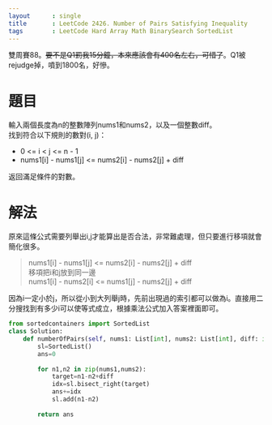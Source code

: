 ```yaml
--- 
layout      : single
title       : LeetCode 2426. Number of Pairs Satisfying Inequality
tags        : LeetCode Hard Array Math BinarySearch SortedList
---
```

雙周賽88。~~要不是Q1罰我15分鐘，本來應該會有400名左右，可惜了~~。Q1被rejudge掉，噴到1800名，好慘。    

# 題目
輸入兩個長度為n的整數陣列nums1和nums2，以及一個整數diff。  
找到符合以下規則的數對(i, j)：  
- 0 <= i < j <= n - 1  
- nums1[i] - nums1[j] <= nums2[i] - nums2[j] + diff  

返回滿足條件的對數。  

# 解法
原來這條公式需要列舉出i,j才能算出是否合法，非常難處理，但只要進行移項就會簡化很多。  
> nums1[i] - nums1[j] <= nums2[i] - nums2[j] + diff  
> 移項把i和j放到同一邊  
> nums1[i] - nums2[i] <= nums1[j] - nums2[j] + diff  

因為i一定小於j，所以從小到大列舉j時，先前出現過的索引都可以做為i。直接用二分搜找到有多少i可以使等式成立，根據乘法公式加入答案裡面即可。  

```python
from sortedcontainers import SortedList
class Solution:
    def numberOfPairs(self, nums1: List[int], nums2: List[int], diff: int) -> int:
        sl=SortedList()
        ans=0
        
        for n1,n2 in zip(nums1,nums2):
            target=n1-n2+diff
            idx=sl.bisect_right(target)
            ans+=idx
            sl.add(n1-n2)
            
        return ans
```
